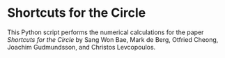 # Shortcuts for the Circle

This Python script performs the numerical calculations for the paper
*Shortcuts for the Circle* by Sang Won Bae, Mark de Berg, Otfried
Cheong, Joachim Gudmundsson, and Christos Levcopoulos.

